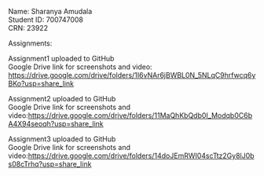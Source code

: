 Name: Sharanya Amudala<br/>
Student ID: 700747008<br/>
CRN: 23922

Assignments:

Assignment1 uploaded to GitHub<br/>
Google Drive link for screenshots and video: https://drive.google.com/drive/folders/1I6vNAr6jBWBL0N_5NLqC9hrfwcq6yBKo?usp=share_link

Assignment2 uploaded to GitHub<br/>
Google Drive link for screenshots and video:https://drive.google.com/drive/folders/11MaQhKbQdb0I_Modqb0C6bA4X94seoqh?usp=share_link

Assignment3 uploaded to GitHub<br/>
Google Drive link for screenshots and video:https://drive.google.com/drive/folders/14doJEmRWI04scTtz2Gy8lJ0bs08cTrhq?usp=share_link
